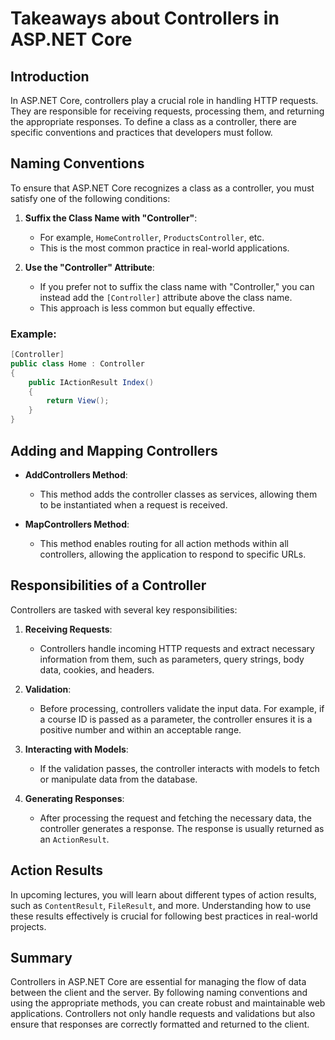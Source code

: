 
# Takeaways about Controllers in ASP.NET Core

## Introduction
In ASP.NET Core, controllers play a crucial role in handling HTTP requests. They are responsible for receiving requests, processing them, and returning the appropriate responses. To define a class as a controller, there are specific conventions and practices that developers must follow.

## Naming Conventions
To ensure that ASP.NET Core recognizes a class as a controller, you must satisfy one of the following conditions:

1. **Suffix the Class Name with "Controller"**:
   - For example, `HomeController`, `ProductsController`, etc.
   - This is the most common practice in real-world applications.
   
2. **Use the "Controller" Attribute**:
   - If you prefer not to suffix the class name with "Controller," you can instead add the `[Controller]` attribute above the class name.
   - This approach is less common but equally effective.

### Example:
```csharp
[Controller]
public class Home : Controller
{
    public IActionResult Index()
    {
        return View();
    }
}
```

## Adding and Mapping Controllers
- **AddControllers Method**:
  - This method adds the controller classes as services, allowing them to be instantiated when a request is received.
  
- **MapControllers Method**:
  - This method enables routing for all action methods within all controllers, allowing the application to respond to specific URLs.

## Responsibilities of a Controller
Controllers are tasked with several key responsibilities:

1. **Receiving Requests**:
   - Controllers handle incoming HTTP requests and extract necessary information from them, such as parameters, query strings, body data, cookies, and headers.

2. **Validation**:
   - Before processing, controllers validate the input data. For example, if a course ID is passed as a parameter, the controller ensures it is a positive number and within an acceptable range.

3. **Interacting with Models**:
   - If the validation passes, the controller interacts with models to fetch or manipulate data from the database.

4. **Generating Responses**:
   - After processing the request and fetching the necessary data, the controller generates a response. The response is usually returned as an `ActionResult`.

## Action Results
In upcoming lectures, you will learn about different types of action results, such as `ContentResult`, `FileResult`, and more. Understanding how to use these results effectively is crucial for following best practices in real-world projects.

## Summary
Controllers in ASP.NET Core are essential for managing the flow of data between the client and the server. By following naming conventions and using the appropriate methods, you can create robust and maintainable web applications. Controllers not only handle requests and validations but also ensure that responses are correctly formatted and returned to the client.
